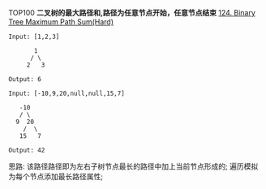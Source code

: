 TOP100
**二叉树的最大路径和,路径为任意节点开始，任意节点结束**
[124. Binary Tree Maximum Path Sum(Hard)](https://leetcode.com/problems/binary-tree-maximum-path-sum/)

```
Input: [1,2,3]

       1
      / \
     2   3

Output: 6

Input: [-10,9,20,null,null,15,7]

   -10
   / \
  9  20
    /  \
   15   7

Output: 42
```

思路: 该路径路径即为左右子树节点最长的路径中加上当前节点形成的; 遍历模拟为每个节点添加最长路径属性;